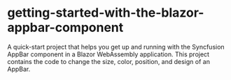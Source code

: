 # getting-started-with-the-blazor-appbar-component
A quick-start project that helps you get up and running with the Syncfusion AppBar component in a Blazor WebAssembly application. This project contains the code to change the size, color, position, and design of an AppBar.
